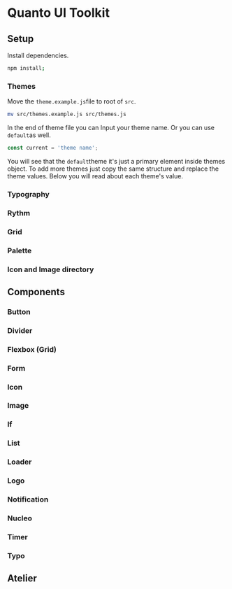 # Quanto UI Toolkit



## Setup

Install dependencies.

```bash
npm install;
```



### Themes

Move the `theme.example.js`file to root of `src`. 

```bash
mv src/themes.example.js src/themes.js
```

In the end of theme file you can Input your theme name. Or you can use `default`as well.

```javascript
const current = 'theme name';
```

You will see that the `default`theme it's just a primary element inside themes object. To add more themes just copy the same structure and replace the theme values. Below you will read about each theme's value.

### Typography

### Rythm

### Grid

### Palette

### Icon and Image directory



## Components

### Button

### Divider

### Flexbox (Grid)

### Form

### Icon

### Image

### If

### List

### Loader

### Logo

### Notification

### Nucleo

### Timer

### Typo



## Atelier





